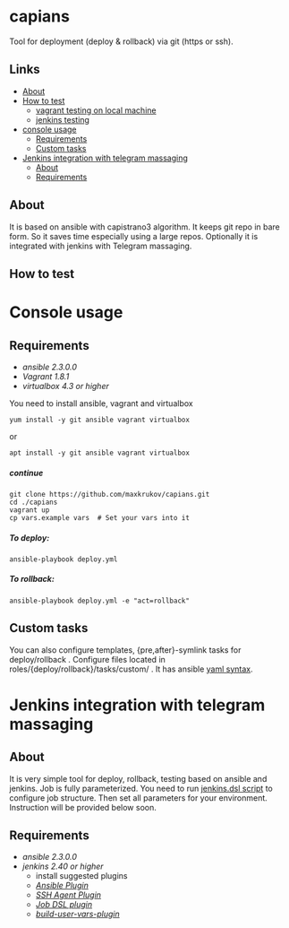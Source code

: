 # capians
Tool for deployment (deploy & rollback) via git (https or ssh).

## **Links**
- [About](https://github.com/maxkrukov/capians/tree/master#about)
- [How to test](https://github.com/maxkrukov/capians/tree/master#how-to-test)
  - [vagrant testing on local machine](https://github.com/maxkrukov/capians/blob/master/README.md#console-usage)
  - [jenkins testing]()
- [console usage](https://github.com/maxkrukov/capians/blob/master/README.md#console-usage)
  - [Requirements](https://github.com/maxkrukov/capians/tree/master#requirements)
  - [Custom tasks](https://github.com/maxkrukov/capians/tree/master#custom-tasks)
- [Jenkins integration with telegram massaging]()  
  - [About](https://github.com/maxkrukov/capians/tree/master#about-1)
  - [Requirements](https://github.com/maxkrukov/capians/tree/master#requirements-1)


## About
It is based on ansible with capistrano3 algorithm.
It keeps git repo in bare form. So it saves time 
especially using a large repos. Optionally it is integrated with jenkins
with Telegram massaging.

## **How to test**

# Console usage

## Requirements
- *ansible 2.3.0.0*
- *Vagrant 1.8.1*
- *virtualbox 4.3 or higher*

You need to install ansible, vagrant and virtualbox
```
yum install -y git ansible vagrant virtualbox
```
or
```
apt install -y git ansible vagrant virtualbox
```
##### continue
```
git clone https://github.com/maxkrukov/capians.git
cd ./capians
vagrant up
cp vars.example vars  # Set your vars into it
```
##### To deploy:
```
ansible-playbook deploy.yml 
```
##### To rollback:
```
ansible-playbook deploy.yml -e "act=rollback"
```
## Custom tasks

You can also configure templates, {pre,after}-symlink tasks for deploy/rollback .
Configure files located in roles/{deploy/rollback}/tasks/custom/ .
It has ansible [yaml syntax](http://docs.ansible.com/ansible/list_of_all_modules.html).




# Jenkins integration with telegram massaging

## About
It is very simple tool for deploy, rollback, testing based on ansible and jenkins. Job is fully parameterized. 
You need to run [jenkins.dsl script](https://github.com/maxkrukov/capians/blob/master/jenkins.dsl) to configure job structure. Then set all parameters for your environment.
Instruction will be provided below soon.


## Requirements
- *ansible 2.3.0.0*
- *jenkins 2.40 or higher*
   - install suggested plugins
   - [*Ansible Plugin*](https://wiki.jenkins-ci.org/display/JENKINS/Ansible+Plugin)
   - [*SSH Agent Plugin*](https://wiki.jenkins-ci.org/display/JENKINS/SSH+Agent+Plugin)
   - [*Job DSL plugin*](https://plugins.jenkins.io/job-dsl)
   - [*build-user-vars-plugin*](https://wiki.jenkins.io/display/JENKINS/Build+User+Vars+Plugin)


